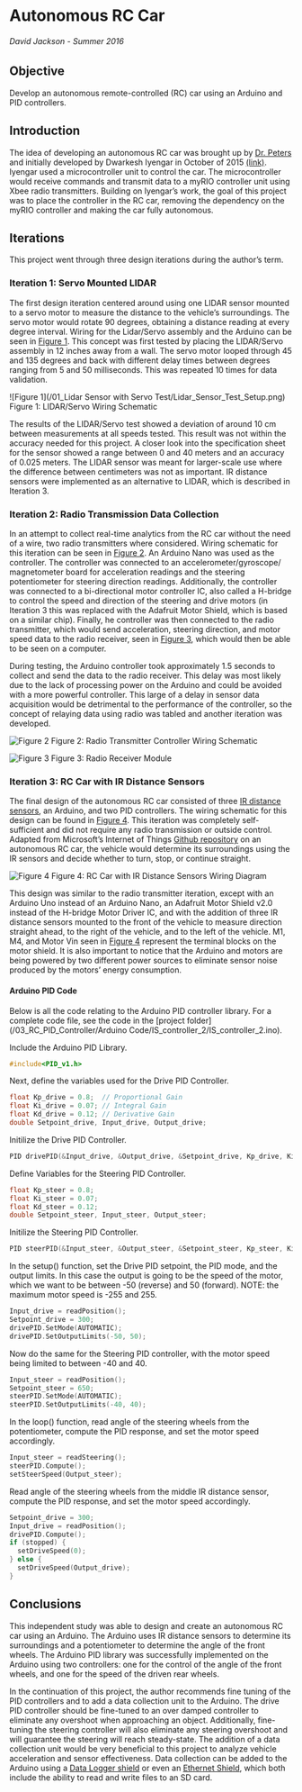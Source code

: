 # Autonomous RC Car
###### David Jackson - Summer 2016

## Objective

Develop an autonomous remote-controlled (RC) car using an Arduino and PID controllers.

## Introduction

The idea of developing an autonomous RC car was brought up by [Dr. Peters](http://dianelpeters.com/) and initially developed by Dwarkesh Iyengar in October of 2015 [(link)](http://dianelpeters.com/DSCC_2015_Development_of_a_Miniaturized_Autonomous_Vehicle.pdf). Iyengar used a microcontroller unit to control the car. The microcontroller would receive commands and transmit data to a myRIO controller unit using Xbee radio transmitters. Building on Iyengar’s work, the goal of this project was to place the controller in the RC car, removing the dependency on the myRIO controller and making the car fully autonomous.

## Iterations

This project went through three design iterations during the author’s term.

### Iteration 1: Servo Mounted LIDAR

The first design iteration centered around using one LIDAR sensor  mounted to a servo motor to measure the distance to the vehicle’s surroundings. The servo motor would rotate 90 degrees, obtaining a distance reading at every degree interval. Wiring for the Lidar/Servo assembly and the Arduino can be seen in [Figure 1](#fig-1). This concept was first tested by placing the LIDAR/Servo assembly in 12 inches away from a wall. The servo motor looped through 45 and 135 degrees and back with different delay times between degrees ranging from 5 and 50 milliseconds. This was repeated 10 times for data validation. 

<a id="fig-1"></a>
![Figure 1](/01_Lidar Sensor with Servo Test/Lidar_Sensor_Test_Setup.png)
Figure 1: LIDAR/Servo Wiring Schematic

The results of the LIDAR/Servo test showed a deviation of around 10 cm between measurements at all speeds tested. This result was not within the accuracy needed for this project. A closer look into the specification sheet for the sensor showed a range between 0 and 40 meters and an accuracy of 0.025 meters. The LIDAR sensor was meant for larger-scale use where the difference between centimeters was not as important. IR distance sensors were implemented as an alternative to LIDAR, which is described in Iteration 3.

### Iteration 2: Radio Transmission Data Collection

In an attempt to collect real-time analytics from the RC car without the need of a wire, two radio transmitters  where considered. Wiring schematic for this iteration can be seen in [Figure 2](#fig-2). An Arduino Nano was used as the controller. The controller was connected to an accelerometer/gyroscope/ magnetometer board  for acceleration readings and the steering potentiometer for steering direction readings. Additionally, the controller was connected to a bi-directional motor controller IC, also called a H-bridge to control the speed and direction of the steering and drive motors (in Iteration 3 this was replaced with the Adafruit Motor Shield, which is based on a similar chip). Finally, he controller was then connected to the radio transmitter, which would send acceleration, steering direction, and motor speed data to the radio receiver, seen in [Figure 3](#fig-3), which would then be able to be seen on a computer. 

During testing, the Arduino controller took approximately 1.5 seconds to collect and send the data to the radio receiver. This delay was most likely due to the lack of processing power on the Arduino and could be avoided with a more powerful controller. This large of a delay in sensor data acquisition would be detrimental to the performance of the controller, so the concept of relaying data using radio was tabled and another iteration was developed.
 
<a id="fig-2"></a>
![Figure 2](/02_RC_Car_with_Radio_Transmission/RC_Transmitter.png)
Figure 2: Radio Transmitter Controller Wiring Schematic
 
<a id="fig-3"></a>
![Figure 3](/02_RC_Car_with_Radio_Transmission/Receiver_bb.png)
Figure 3: Radio Receiver Module

### Iteration 3: RC Car with IR Distance Sensors

The final design of the autonomous RC car consisted of three [IR distance sensors](https://www.amazon.com/GP2Y0A21YK0F-Sharp-Distance-10-80cm-Compatible/dp/B00IMOSEJA), an Arduino, and two PID controllers. The wiring schematic for this design can be found in [Figure 4](#fig-4). This iteration was completely self-sufficient and did not require any radio transmission or outside control. Adapted from Microsoft’s Internet of Things [Github repository](https://github.com/ms-iot/wod-autorc)  on an autonomous RC car, the vehicle would determine its surroundings using the IR sensors and decide whether to turn, stop, or continue straight. 

<a id="fig-4"></a>
![Figure 4](/03_RC_PID_Controller/RC_PID_Controller.png)
Figure 4: RC Car with IR Distance Sensors Wiring Diagram 

This design was similar to the radio transmitter iteration, except with an Arduino Uno instead of an Arduino Nano, an Adafruit Motor Shield v2.0 instead of the H-bridge Motor Driver IC, and with the addition of three IR distance sensors mounted to the front of the vehicle to measure direction straight ahead, to the right of the vehicle, and to the left of the vehicle. M1, M4, and Motor Vin seen in [Figure 4](#fig-4) represent the terminal blocks on the motor shield. It is also important to notice that the Arduino and motors are being powered by two different power sources to eliminate sensor noise produced by the motors’ energy consumption. 

#### Arduino PID Code

Below is all the code relating to the Arduino PID controller library. For a complete code file, see the code in the [project folder](/03_RC_PID_Controller/Arduino Code/IS_controller_2/IS_controller_2.ino).

Include the Arduino PID Library.
```c++
#include<PID_v1.h>
```

Next, define the variables used for the Drive PID Controller.
```c++
float Kp_drive = 0.8;  // Proportional Gain
float Ki_drive = 0.07; // Integral Gain
float Kd_drive = 0.12; // Derivative Gain
double Setpoint_drive, Input_drive, Output_drive;                                       
```

Initilize the Drive PID Controller.
```c++
PID drivePID(&Input_drive, &Output_drive, &Setpoint_drive, Kp_drive, Ki_drive, Kd_drive, DIRECT);
```

Define Variables for the Steering PID Controller.
```c++
float Kp_steer = 0.8;
float Ki_steer = 0.07;
float Kd_steer = 0.12; 
double Setpoint_steer, Input_steer, Output_steer;                                       
```

Initilize the Steering PID Controller.
```c++
PID steerPID(&Input_steer, &Output_steer, &Setpoint_steer, Kp_steer, Ki_steer, Kd_steer, DIRECT);
```

In the setup() function, set the Drive PID setpoint, the PID mode, and the output limits. In this case the output is going to be the speed of the motor, which we want to be between -50 (reverse) and 50 (forward). NOTE: the maximum motor speed is -255 and 255. 
```c++
Input_drive = readPosition();
Setpoint_drive = 300;
drivePID.SetMode(AUTOMATIC);
drivePID.SetOutputLimits(-50, 50);
```

Now do the same for the Steering PID controller, with the motor speed being limited to between -40 and 40.
```c++
Input_steer = readPosition();
Setpoint_steer = 650;
steerPID.SetMode(AUTOMATIC);
steerPID.SetOutputLimits(-40, 40);
```

In the loop() function, read angle of the steering wheels from the potentiometer, compute the PID response, and set the motor speed accordingly.
```c++
Input_steer = readSteering();
steerPID.Compute();
setSteerSpeed(Output_steer);
```

Read angle of the steering wheels from the middle IR distance sensor, compute the PID response, and set the motor speed accordingly. 
```c++
Setpoint_drive = 300;
Input_drive = readPosition();
drivePID.Compute();
if (stopped) {
  setDriveSpeed(0);
} else {
  setDriveSpeed(Output_drive);
}
```

## Conclusions

This independent study was able to design and create an autonomous RC car using an Arduino. The Arduino uses IR distance sensors to determine its surroundings and a potentiometer to determine the angle of the front wheels. The Arduino PID library was successfully implemented on the Arduino using two controllers: one for the control of the angle of the front wheels, and one for the speed of the driven rear wheels. 

In the continuation of this project, the author recommends fine tuning of the PID controllers and to add a data collection unit to the Arduino. The drive PID controller should be fine-tuned to an over damped controller to eliminate any overshoot when approaching an object. Additionally, fine-tuning the steering controller will also eliminate any steering overshoot and will guarantee the steering will reach steady-state. The addition of a data collection unit would be very beneficial to this project to analyze vehicle acceleration and sensor effectiveness. Data collection can be added to the Arduino using a [Data Logger shield](https://www.amazon.com/SD-Shield-for-Arduino-v4-0/dp/B00BPGPNH8) or even an [Ethernet Shield](https://www.amazon.com/Ethernet-Shield-Network-Expansion-Arduino/dp/B00AXVX5D0/), which both include the ability to read and write files to an SD card. 
